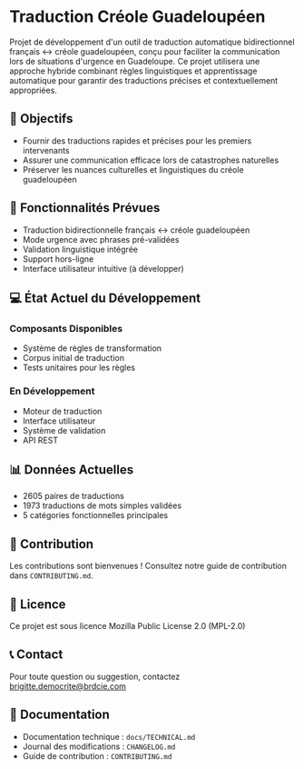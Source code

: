 # Traduction Créole Guadeloupéen

Projet de développement d'un outil de traduction automatique bidirectionnel français ↔ créole guadeloupéen, conçu pour faciliter la communication lors de situations d'urgence en Guadeloupe. Ce projet utilisera une approche hybride combinant règles linguistiques et apprentissage automatique pour garantir des traductions précises et contextuellement appropriées.

## 🎯 Objectifs
- Fournir des traductions rapides et précises pour les premiers intervenants
- Assurer une communication efficace lors de catastrophes naturelles
- Préserver les nuances culturelles et linguistiques du créole guadeloupéen

## 🚀 Fonctionnalités Prévues
- Traduction bidirectionnelle français ↔ créole guadeloupéen
- Mode urgence avec phrases pré-validées
- Validation linguistique intégrée
- Support hors-ligne
- Interface utilisateur intuitive (à développer)

## 💻 État Actuel du Développement

### Composants Disponibles
- Système de règles de transformation
- Corpus initial de traduction
- Tests unitaires pour les règles

### En Développement
- Moteur de traduction
- Interface utilisateur
- Système de validation
- API REST

## 📊 Données Actuelles
- 2605 paires de traductions
- 1973 traductions de mots simples validées
- 5 catégories fonctionnelles principales

## 🤝 Contribution
Les contributions sont bienvenues ! Consultez notre guide de contribution dans `CONTRIBUTING.md`.

## 📜 Licence
Ce projet est sous licence Mozilla Public License 2.0 (MPL-2.0)

## 📞 Contact
Pour toute question ou suggestion, contactez brigitte.democrite@brdcie.com

## 🔗 Documentation
- Documentation technique : `docs/TECHNICAL.md`
- Journal des modifications : `CHANGELOG.md`
- Guide de contribution : `CONTRIBUTING.md`